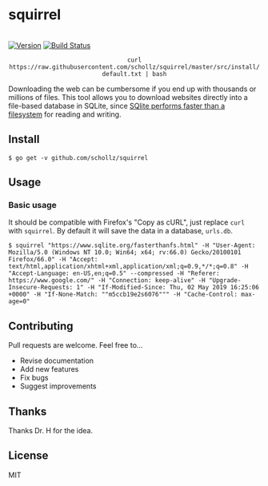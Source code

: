 <p align="center">
  <h1>squirrel</h1>
  <br>
<a href="https://github.com/schollz/squirrel/releases/latest"><img src="https://img.shields.io/badge/version-v1.0.0-brightgreen.svg?style=flat-square" alt="Version"></a>
<a href="https://travis-ci.org/schollz/squirrel"><img
src="https://img.shields.io/travis/schollz/squirrel.svg?style=flat-square" alt="Build
Status"></a> 
</p>

<p align="center"><code>curl https://raw.githubusercontent.com/schollz/squirrel/master/src/install/default.txt | bash</code></p>


Downloading the web can be cumbersome if you end up with thousands or millions of files. This tool allows you to download websites directly into a file-based database in SQLite, since [SQlite performs faster than a filesystem](https://www.sqlite.org/fasterthanfs.html) for reading and writing.


## Install

```
$ go get -v github.com/schollz/squirrel
```


## Usage 

### Basic usage

It should be compatible with Firefox's "Copy as cURL", just replace `curl` with `squirrel`. By default it will save the data in a database, `urls.db`.

```
$ squirrel "https://www.sqlite.org/fasterthanfs.html" -H "User-Agent: Mozilla/5.0 (Windows NT 10.0; Win64; x64; rv:66.0) Gecko/20100101 Firefox/66.0" -H "Accept: text/html,application/xhtml+xml,application/xml;q=0.9,*/*;q=0.8" -H "Accept-Language: en-US,en;q=0.5" --compressed -H "Referer: https://www.google.com/" -H "Connection: keep-alive" -H "Upgrade-Insecure-Requests: 1" -H "If-Modified-Since: Thu, 02 May 2019 16:25:06 +0000" -H "If-None-Match: ""m5ccb19e2s6076""" -H "Cache-Control: max-age=0"
```


## Contributing

Pull requests are welcome. Feel free to...

- Revise documentation
- Add new features
- Fix bugs
- Suggest improvements

## Thanks

Thanks Dr. H for the idea.

## License

MIT
